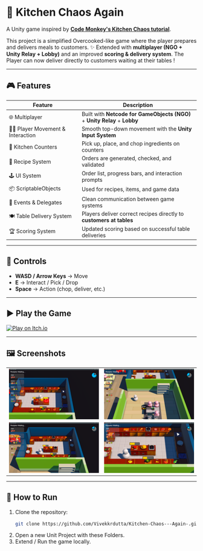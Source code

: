 # 🍴 Kitchen Chaos Again

A Unity game inspired by [**Code Monkey's Kitchen Chaos tutorial**](https://store.steampowered.com/app/2275820/Kitchen_Chaos__Learn_Game_Development/).  

This project is a simplified Overcooked-like game where the player prepares and delivers meals to customers. ✨ Extended with **multiplayer (NGO + Unity Relay + Lobby)** and an improved **scoring & delivery system**. The Player can now deliver directly to customers waiting at their tables !

---

## 🎮 Features

| Feature | Description |
|---------|-------------|
| 🌐 Multiplayer | Built with **Netcode for GameObjects (NGO)** + **Unity Relay** + **Lobby** |
| 👨‍🍳 Player Movement & Interaction | Smooth top-down movement with the **Unity Input System** |
| 🍳 Kitchen Counters | Pick up, place, and chop ingredients on counters |
| 🥗 Recipe System | Orders are generated, checked, and validated |
| 🕹️ UI System | Order list, progress bars, and interaction prompts |
| 📦 ScriptableObjects | Used for recipes, items, and game data |
| 🔄 Events & Delegates | Clean communication between game systems |
| 🍽️ Table Delivery System | Players deliver correct recipes directly to **customers at tables** |
| 🏆 Scoring System | Updated scoring based on successful table deliveries |

---

## 🎯 Controls
- **WASD / Arrow Keys** → Move  
- **E** → Interact / Pick / Drop  
- **Space** → Action (chop, deliver, etc.)  

---

## ▶️ Play the Game
[![Play on Itch.io](https://static.itch.io/images/badge.svg)](https://vivekkrdutta03.itch.io/restaurant)

---

## 🖼️ Screenshots
<table>
   <tr>
      <td><img src="KC Images/Screenshot (249).png"/></td>
      <td><img src="KC Images/Screenshot (250).png"/></td>
   </tr>
   <tr>
      <td><img src="KC Images/Screenshot (251).png"/></td>
      <td><img src="KC Images/Screenshot (252).png"/></td>
   </tr>
</table>

---

## 🚀 How to Run
1. Clone the repository:
   ```bash
   git clone https://github.com/Vivekkrdutta/Kitchen-Chaos---Again-.git
   ```
2. Open a new Unit Project with these Folders.
3. Extend / Run the game locally.
